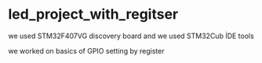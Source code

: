 # led_project_with_regitser

we used STM32F407VG discovery board and we used STM32Cub İDE tools

we worked on basics of GPIO setting by register
